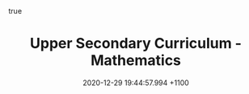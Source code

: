 ---
title: Upper Secondary Curriculum - Mathematics
description: Mathematics for Years 10 to 12.

date: 2020-12-29 19:44:57.994 +1100
lastmod: 2020-12-29 19:44:57.994 +1100

toc: false
type: docs
math: true

menu:
  curriculum:
    name: Upper Secondary (Years 10-12)
    parent: Japanese Documents
    weight: 13

weight: 13
---